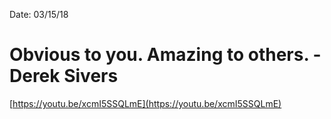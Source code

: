 Date: 03/15/18

# Obvious to you. Amazing to others. - Derek Sivers

[https://youtu.be/xcmI5SSQLmE](https://youtu.be/xcmI5SSQLmE)
